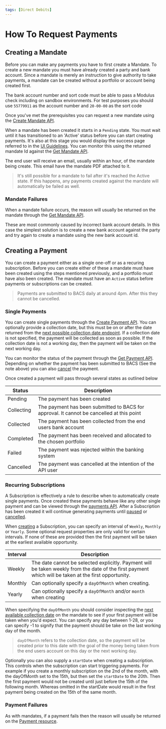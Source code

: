 ```yaml
---
tags: [Direct Debits]
---
```


# How To Request Payments

## Creating a Mandate
Before you can make any payments you have to first create a Mandate. To create a new mandate you must have already created a party and bank account. Since a mandate is merely an instruction to give authority to take payments, a mandate can be created without a portfolio or account being created first.

The bank account number and sort code must be able to pass a Modulus check including on sandbox environments. For test purposes you should use `55779911` as the account number and `20-00-00` as the sort code

Once you've met the prerequisites you can request a new mandate using the <a href="/docs/api/docs/openapi/api.yaml/paths/~1direct-debits~1mandates/post">Create Mandate API</a>.

When a mandate has been created it starts in a `Pending` state. You must wait until it has transitioned to an 'Active' status before you can start creating payments. It's also at this stage you would display the success page referred to in the [UI Guidelines](./Api-Access.md#page-3---success-screen). You can monitor this using the returned mandate Id against the <a href="/docs/api/docs/openapi/api.yaml/paths/~1direct-debits~1mandates~1%7BmandateId%7D/get">Get Mandate API</a>.

The end user will receive an email, usually within an hour, of the mandate being create. This email have the mandate PDF attached to it.

> It's still possible for a mandate to fail after it's reached the Active state. If this happens, any payments created against the mandate will automatically be failed as well.

### Mandate Failures
When a mandate failure occurs, the reason will usually be returned on the mandate through the <a href="/docs/api/docs/openapi/api.yaml/paths/~1direct-debits~1mandates~1%7BmandateId%7D/get">Get Mandate API</a>.

These are most commonly caused by incorrect bank account details. In this case the simplest solution is to create a new bank account against the party and try again to create a mandate using the new bank account id.

## Creating a Payment

You can create a payment either as a single one-off or as a recuring subscription. Before you can create either of these a mandate must have been created using the steps mentioned previously, and a portfolio must have also been created. The mandate must have an `Active` status before payments or subscriptions can be created.

> Payments are submitted to BACS daily at around 4pm. After this they cannot be cancelled.

### Single Payments
You can create single payments through the <a href="/docs/api/docs/openapi/api.yaml/paths/~1direct-debits~1payments/post">Create Payment API</a>. You can optionally provide a collection date, but this must be on or after the date returned from the <a href="/docs/api/docs/openapi/api.yaml/paths/~1direct-debits~1mandates~1%7BmandateId%7D~1next-possible-collection-date/get">next possible collection date endpoint</a>. If a collection date is not specified, the payment will be collected as soon as possible. If the collection date is not a working day, then the payment will be taken on the next working day.

You can monitor the status of the payment through the <a href="/docs/api/docs/openapi/api.yaml/paths/~1direct-debits~1payments~1%7BpaymentId%7D/get">Get Payment API</a>. Depending on whether the payment has been submitted to BACS (See the note above) you can also <a href="/docs/api/docs/openapi/api.yaml/paths/~1direct-debits~1payments~1%7BpaymentId%7D~1actions~1cancel/post">cancel</a> the payment.

Once created a payment will pass through several states as outlined below

|Status|Description|
|------|-----------|
|Pending|The payment has been created|
|Collecting|The payment has been submitted to BACS for approval. It cannot be cancelled at this point|
|Collected|The payment has been collected from the end users bank account|
|Completed|The payment has been received and allocated to the chosen portfolio|
|Failed|The payment was rejected within the banking system|
|Cancelled|The payment was cancelled at the intention of the API user|

### Recurring Subscriptions
A Subscription is effectively a rule to describe when to automatically create single payments. Once created these payments behave like any other single payment and can be viewed through the <a href="/docs/api/docs/openapi/api.yaml/paths/~1direct-debits~1payments~1%7BpaymentId%7D/get">payments API</a>. After a Subscription has been created it will continue generating payments until <a href="/docs/api/docs/openapi/api.yaml/paths/~1direct-debits~1subscriptions~1%7BsubscriptionId%7D~1actions~1pause/post">paused</a> or <a href="/docs/api/docs/openapi/api.yaml/paths/~1direct-debits~1subscriptions~1%7BsubscriptionId%7D~1actions~1cancel/post">cancelled</a>.

When <a href="/docs/api/docs/openapi/api.yaml/paths/~1direct-debits~1subscriptions/post">creating</a> a Subscription, you can specify an interval of `Weekly`, `Monthly` or `Yearly`. Some optional request properties are only valid for certain intervals. If none of these are provided then the first payment will be taken at the earliest available opportunity.

|Interval|Description|
|--------|-----------|
|Weekly|The date cannot be selected explicitly. Payment will be taken weekly from the date of the first payment which will be taken at the first opportunity.|
|Monthly|Can optionally specify a `dayOfMonth` when creating. |
|Yearly|Can optionally specify a `dayOfMonth` and/or `month` when creating|

When specifying the `dayOfMonth` you should consider inspecting the <a href="/docs/api/docs/openapi/api.yaml/paths/~1direct-debits~1mandates~1%7BmandateId%7D~1next-possible-collection-date/get">next available collection date</a> on the mandate to see if your first payment will be taken when you'd expect. You can specify any day between 1-28, or you can specify -1 to signify that the payment should be take on the last working day of the month.

> `dayOfMonth` refers to the collection date, so the payment will be created prior to this date with the goal of the money being taken from the end users account on this day or the next working day.

Optionally you can also supply a `startDate` when creating a subscription. This controls when the subscription can start triggering payments. For example if you create a monthly subscription on the 2nd of the month, with the dayOfMonth set to the 15th, but then set the `startDate` to the 20th. Then the first payment would not be created until just before the 15th of the following month. Whereas omitted in the startDate would result in the first payment being created on the 15th of the same month.

### Payment Failures
As with mandates, if a payment fails then the reason will usually be returned on the <a href="/docs/api/docs/openapi/api.yaml/paths/~1direct-debits~1payments~1%7BpaymentId%7D/get">Payment resource</a>.